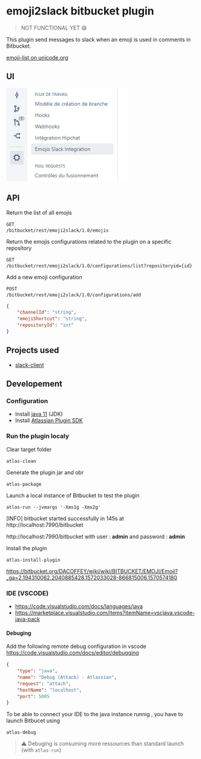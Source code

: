 # emoji2slack bitbucket plugin

> NOT FUNCTIONAL YET 😅

This plugin send messages to slack when an emoji is used in comments in Bitbucket.

[emoji-list on unicode.org](http://unicode.org/emoji/charts/full-emoji-list.html)


## UI

<img src="./doc/capture_1.png" />

## API

Return the list of all emojis
```
GET
/bitbucket/rest/emoji2slack/1.0/emojis
```

Return the emojis configurations related to the plugin on a specific repository
```
GET
/bitbucket/rest/emoji2slack/1.0/configurations/list?repositoryid={id}
```

Add a new emoji configuration
```
POST
/bitbucket/rest/emoji2slack/1.0/configurations/add
```

```json
{
    "channelId": "string",
    "emojiShortcut": "string",
    "repositoryId": "int"
}
```



## Projects used

* [slack-client](https://github.com/HubSpot/slack-client)

## Developement


### Configuration

* Install [java 11](https://www.oracle.com/technetwork/java/javase/downloads/jdk11-downloads-5066655.html) (JDK)
* Install [Atlassian Plugin SDK](https://marketplace.atlassian.com/apps/1210950/atlassian-plugin-sdk-windows?hosting=server&tab=overview)

### Run the plugin localy

Clear target folder
```batch
atlas-clean
```

Generate the plugin jar and obr
```batch
atlas-package
```

Launch a local instance of Bitbucket to test the plugin
```batch
atlas-run --jvmargs '-Xms1g -Xmx2g'
```

[INFO] bitbucket started successfully in 145s at http://localhost:7990/bitbucket

http://localhost:7990/bitbucket
with user : **admin** and password : **admin**

Install the plugin
```batch
atlas-install-plugin
```

https://bitbucket.org/DACOFFEY/wiki/wiki/BITBUCKET/EMOJI/Emoji?_ga=2.194310062.2040885428.1572033028-866815006.1570574180


### IDE (VSCODE)

* https://code.visualstudio.com/docs/languages/java
* https://marketplace.visualstudio.com/items?itemName=vscjava.vscode-java-pack


#### Debuging

Add the following remote debug configuration in vscode 
https://code.visualstudio.com/docs/editor/debugging
```json
{
    "type": "java",
    "name": "Debug (Attach) - Atlassian",
    "request": "attach",
    "hostName": "localhost",
    "port": 5005
}
```

To be able to connect your IDE to the java instance runnig , you have to launch Bitbucet using
```batch
atlas-debug
```
> ⚠ Debuging is consuming more ressources than standard launch (with ``atlas-run``)
